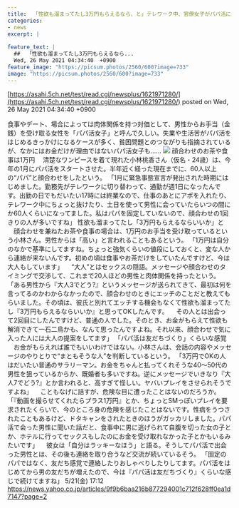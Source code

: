 ```yaml
---
title:  「性欲も溜まってたし3万円もらえるなら、と」テレワーク中、官僚女子がパパ活に走ったワケ  
categories:
- news
excerpt: |
  
feature_text: |
  ##  「性欲も溜まってたし3万円もらえるなら...
  Wed, 26 May 2021 04:34:40  +0900
feature_image: "https://picsum.photos/2560/600?image=733"
image: "https://picsum.photos/2560/600?image=733"
---
```


[https://asahi.5ch.net/test/read.cgi/newsplus/1621971280/](https://asahi.5ch.net/test/read.cgi/newsplus/1621971280/)
posted on Wed, 26 May 2021 04:34:40  +0900

<!--more-->

食事やデート、場合によっては肉体関係を持つ対価として、男性からお手当（金銭）を受け取る女性を「パパ活女子」と呼んで久しい。失業や生活苦がパパ活をはじめるきっかけになるケースが多く、貧困問題とのつながりも指摘されているが、なかにはお金だけが理由ではないパパ活女子も…… ![](https://i.imgur.com/Nstjyzb.jpg) 顔合わせのお茶や食事は1万円 　清楚なワンピースを着て現れた小林桃香さん（仮名・24歳）は、今年の1月にパパ活をスタートさせた。半年近く経った現在までに、60人以上の“パパ”と顔合わせをしたという。 「1月に緊急事態宣言が発出された時期にはじめました。勤務先がテレワークに切り替わって、通勤が週1日になったんです。出勤の日でもだいたい17時には終業なので、仕事のあとにアポを入れたり、テレワーク中にちょっと抜けたり、土日を使って男性に会っていたらいつの間にか60人くらいになってました。私はパパを固定していないので、顔合わせの1回きりの人が多いですね」 性欲も溜まってたし「3万円もらえるならいいか」と 　顔合わせを兼ねたお茶や食事の場合は、1万円のお手当を受け取っているという小林さん。男性からは「高い」と言われることもあるという。 「1万円は自分のなかで基準にしてますね。ちょっと強気くらいの値段にしておくと、変な人から連絡が来ないんです。初めの頃は食事やお茶だけをしていたんですけど、今は大人もしています」 　“大人”とはセックスの隠語。メッセージや顔合わせのタイミングで交渉して、これまで20人ほどの男性と肉体関係を持ったという。 「ある男性から『大人3でどう?』というメッセージが送られてきて、最初は何を言ってるのかわからなかったので、顔合わせのときにエッチのことだと教えてもらいました。その頃は、彼氏と別れてエッチする機会もなくて性欲も溜まってたし『3万円もらえるならいいか』と思ってOKしたんです。 　その人とは出会って2回目にしたんですけど、普通の人でした。そのとき、お金がもらえて性欲も解消できて一石二鳥かも、なんて思ったんですよね。それ以来、顔合わせで気に入った人には大人の提案をしてます」 「パパ活は友だちづくり」くらいな感覚 　お金がもらえれば誰でもいいわけではない。小林さんは、会話の内容やメッセージのやりとりで“まともそうな人”を判断しているという。 「3万円でOKの人はだいたい普通のサラリーマン。お金をちゃんと払ってくれそうな40〜50代の男性を狙っているからか、既婚者も多いですね。逆にメッセージでいきなり『大人7でどう?』とか言われると、高すぎて怪しい。ヤバいプレイをさせられそうですよね」 　こともなげに話すが、危険な目に遭ったことはないのだろうか。 「『動画を撮らせてくれたらプラス1万円』とか、ちょっとSMっぽいプレイを要求されたくらいで、今のところ身の危険を感じたことはないです。性病をうつされたこともあるけど、ドタキャンをされたときのほうがガッカリしました。パパ活で会った男性に聞いた話だと、食事中に男に逃げられて自腹を切った女の子とか、ホテルに行ってセックスもしたのにお金を受け取れなかった子とかもいるみたいです」 　彼女は「自分はラッキーなほう」と語る。そうしてパパ活で出会った男性とは、その後も連絡を取り合うなど交流が続いているそう。 「固定のパパではなく、友だち感覚で連絡したりおしゃべりしたりしてます。パパ活をはじめてから男の友だちが増えたので、今は『パパ活は友だちづくり』くらいな感じで続けてますね」 5/21(金) 17:12 https://news.yahoo.co.jp/articles/9f9b6baa216b877294001c712f628ff0ea1d7147?page=2
